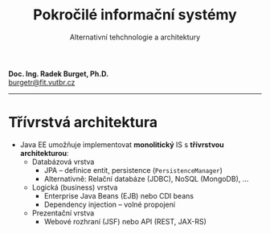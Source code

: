 <!-- .slide: class="title" -->

<div class="logo"></div>
<div class="main">
    <header>
        <h1>Pokročilé informační systémy</h1>
        <p class="subtitle">Alternativní tehchnologie a architektury</p>
    </header>
    <p class="author" style="margin: 0"><strong>Doc. Ing. Radek Burget, Ph.D.</strong><br>
        <a href="mailto:burgetr@fit.vutbr.cz">burgetr@fit.vutbr.cz</a>
    </p>
</div>

---

# Třívrstvá architektura
- Java EE umožňuje implementovat **monolitický** IS s **třívrstvou architekturou**:
	- Databázová vrstva
		- JPA – definice entit, persistence (`PersistenceManager`)
		- Alternativně: Relační databáze (JDBC), NoSQL (MongoDB), …
	- Logická (business) vrstva
		- Enterprise Java Beans (EJB) nebo CDI beans
		- Dependency injection – volné propojení
	- Prezentační vrstva
		- Webové rozhraní (JSF) nebo API (REST, JAX-RS)
